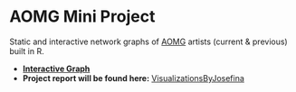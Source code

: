 # AOMG Mini Project

Static and interactive network graphs of [AOMG](https://www.aomgofficial.com/about) artists (current & previous) built in R.

- **[Interactive Graph](https://hjhernandez3.github.io/AOMG_project/)** 
- **Project report will be found here:** [VisualizationsByJosefina](https://visualizationsbyjosefina.wordpress.com/)

